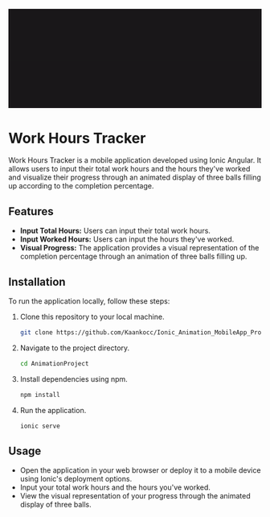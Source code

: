 ![Alt Text](ezgif.com-video-to-gif-converter.gif)

# Work Hours Tracker

Work Hours Tracker is a mobile application developed using Ionic Angular. It allows users to input their total work hours and the hours they've worked and visualize their progress through an animated display of three balls filling up according to the completion percentage.

## Features

- **Input Total Hours:** Users can input their total work hours.
- **Input Worked Hours:** Users can input the hours they've worked.
- **Visual Progress:** The application provides a visual representation of the completion percentage through an animation of three balls filling up.

## Installation

To run the application locally, follow these steps:

1. Clone this repository to your local machine.
   ```bash
   git clone https://github.com/Kaankocc/Ionic_Animation_MobileApp_Project.git

2. Navigate to the project directory.
   ```bash
   cd AnimationProject

3. Install dependencies using npm.
   ```bash
   npm install

4. Run the application.
   ```bash
   ionic serve

## Usage
- Open the application in your web browser or deploy it to a mobile device using Ionic's deployment options.
- Input your total work hours and the hours you've worked.
- View the visual representation of your progress through the animated display of three balls.
